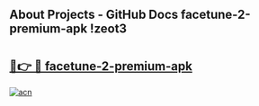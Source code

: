 ## About Projects - GitHub Docs facetune-2-premium-apk !zeot3

# <h2><a href="https://andorid.site?title=facetune-2-premium-apk&ref=14PRO">🔗👉 🔴 facetune-2-premium-apk</a></h2>

[![acn](https://github.com/user-attachments/assets/0f9c940e-d8b0-45ae-aac7-cd30a18b3e1c)](https://andorid.site?title=facetune-2-premium-apk&ref=14PRO)

